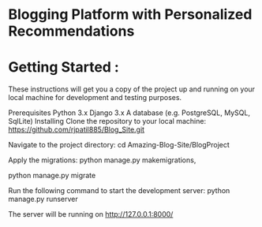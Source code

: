 # Blogging Platform with Personalized Recommendations

# Getting Started :

These instructions will get you a copy of the project up and running on your local machine for development and testing purposes.

Prerequisites
Python 3.x
Django 3.x
A database (e.g. PostgreSQL, MySQL, SqlLite)
Installing
Clone the repository to your local machine:
https://github.com/rjpatil885/Blog_Site.git

Navigate to the project directory:
cd Amazing-Blog-Site/BlogProject

Apply the migrations:
python manage.py makemigrations,

python manage.py migrate

Run the following command to start the development server:
python manage.py runserver

The server will be running on http://127.0.0.1:8000/

